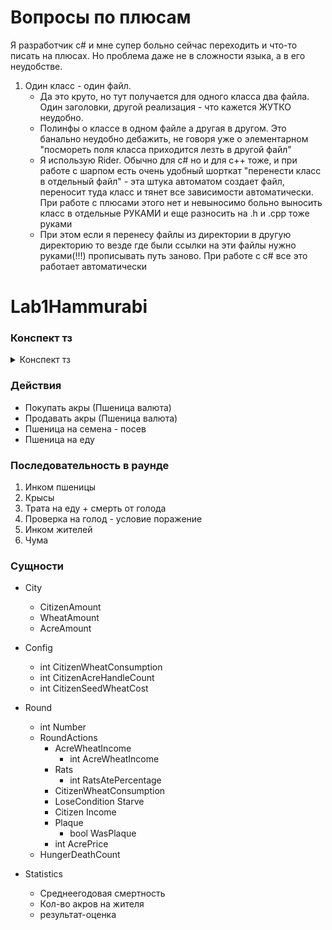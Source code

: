 



# Вопросы по плюсам 
Я разработчик c# и мне супер больно сейчас переходить и что-то писать на плюсах. 
Но проблема даже не в сложности языка, а в его неудобстве.

1. Один класс - один файл.
   - Да это круто, но тут получается для одного класса два файла. Один заголовки, другой реализация - что кажется ЖУТКО неудобно.
   - Полинфы о классе в одном файле а другая в другом. Это банально неудобно дебажить, не говоря уже о элементарном "посмореть поля класса приходится лезть в другой файл"
   - Я использую Rider. Обычно для c# но и для с++ тоже, и при работе с шарпом есть очень удобный шорткат "перенести класс в отдельный файл" - эта штука автоматом создает файл, переносит туда класс и тянет все зависимости автоматически. При работе с плюсами этого нет и невыносимо больно выносить класс в отдельные РУКАМИ и еще разносить на .h и .cpp тоже руками
   - При этом если я перенесу файлы из директории в другую директорию то везде где были ссылки на эти файлы нужно руками(!!!) прописывать путь заново. При работе с c# все это работает автоматически


# Lab1Hammurabi

### Конспект тз
<details>
<summary>
Конспект тз
</summary>

- раунд
- игрок
- ресурсы
  - население
    - прирост(на каждый раунд)
  - акры земли
    - стоимость(на каждый раунд)
    - инком пшеницы(на каждый раунд)
  - бушели пшеницы
    - как еда
    - как посев
    - как валюту
- советник
- город
- крысы (едят пшеницу каждый раунд)
- чума - вероятность сократить насленеие
- условия победы N раундов
- условия поражения 
  - 0 население
  - % смертей от голода

</details>


### Действия
- Покупать акры (Пшеница валюта)
- Продавать акры (Пшеница валюта)
- Пшеница на семена - посев
- Пшеница на еду



### Последовательность в раунде
1. Инком пшеницы
2. Крысы
3. Трата на еду + смерть от голода
4. Проверка на голод - условие поражение
5. Инком жителей
6. Чума


### Сущности
- City
  - CitizenAmount
  - WheatAmount
  - AcreAmount

- Config
  - int CitizenWheatConsumption
  - int CitizenAcreHandleCount
  - int CitizenSeedWheatCost
  
- Round
  - int Number
  - RoundActions
    - AcreWheatIncome
      - int AcreWheatIncome
    - Rats
      - int RatsAtePercentage
    - CitizenWheatConsumption
    - LoseCondition Starve 
    - Citizen Income 
    - Plaque
      - bool WasPlaque 
    - int AcrePrice
  - HungerDeathCount



- Statistics
  - Среднеегодовая смертность
  - Кол-во акров на жителя
  - результат-оценка
 



